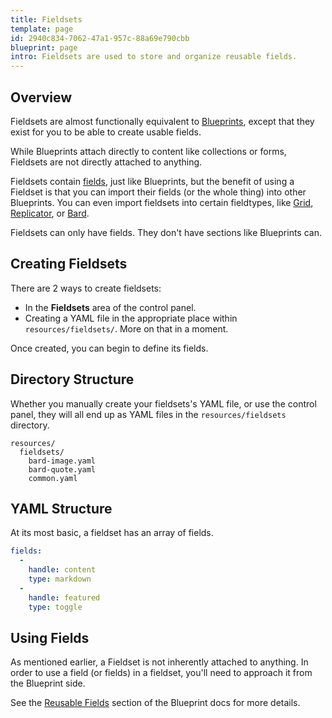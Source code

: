 ```yaml
---
title: Fieldsets
template: page
id: 2940c834-7062-47a1-957c-88a69e790cbb
blueprint: page
intro: Fieldsets are used to store and organize reusable fields.
---
```

## Overview

Fieldsets are almost functionally equivalent to [Blueprints](/blueprints), except that they exist for you to be able to create usable fields.

While Blueprints attach directly to content like collections or forms, Fieldsets are not directly attached to anything.

Fieldsets contain [fields](/fields), just like Blueprints, but the benefit of using a Fieldset is that you can import their fields (or the whole thing) into other Blueprints. You can even import fieldsets into certain fieldtypes, like [Grid](/fieldtypes/grid), [Replicator](/fieldtypes/replicator), or [Bard](/fieldtypes/bard).

Fieldsets can only have fields. They don't have sections like Blueprints can.


## Creating Fieldsets

There are 2 ways to create fieldsets:

- In the **Fieldsets** area of the control panel.
- Creating a YAML file in the appropriate place within `resources/fieldsets/`. More on that in a moment.

Once created, you can begin to define its fields.

## Directory Structure

Whether you manually create your fieldsets's YAML file, or use the control panel, they will all end up as YAML files in the `resources/fieldsets` directory.

``` files theme:serendipity-light
resources/
  fieldsets/
    bard-image.yaml
    bard-quote.yaml
    common.yaml
```

## YAML Structure

At its most basic, a fieldset has an array of fields.

```yaml
fields:
  -
    handle: content
    type: markdown
  -
    handle: featured
    type: toggle
```

## Using Fields

As mentioned earlier, a Fieldset is not inherently attached to anything. In order to use a field (or fields) in a fieldset, you'll need to approach it from the Blueprint side.

See the [Reusable Fields](/blueprints#reusable-fields) section of the Blueprint docs for more details.

